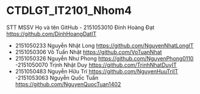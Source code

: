 # CTDLGT_IT2101_Nhom4
STT	MSSV	Họ và tên	GitHub
	- 2151053010	Đinh Hoàng Đạt	https://github.com/DinhHoangDatIT
-	2151050233	Nguyễn Nhật Long	https://github.com/NguyenNhatLongIT
 - 2151050306	Võ Tuấn Nhật	https://github.com/VoTuanNhat
-	2151050326	Nguyễn Như Phong	https://github.com/NguyenPhong0110
-2151050070	Trịnh Nhật Duy	https://github.com/TrinhNhatDuyIT
-	2151050483	Nguyễn Hữu Trí	https://github.com/NguyenHuuTriIT
-2151053063	Nguyễn Quốc Tuấn	https://github.com/NguyenQuocTuan1402
